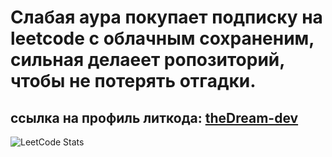 # Слабая аура покупает подписку на leetcode с облачным сохраненим, сильная делаеет ропозиторий, чтобы не потерять отгадки.


## ссылка на профиль литкода: [theDream-dev](https://leetcode.com/u/theDream-dev/)

![LeetCode Stats](https://leetcard.jacoblin.cool/theDream-dev?theme=dark&font=Raleway&ext=heatmap)
<!-- LEETCODE_STATS -->


